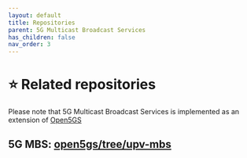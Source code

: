 ```yaml
---
layout: default
title: Repositories
parent: 5G Multicast Broadcast Services
has_children: false
nav_order: 3
---
```


# ⭐ Related repositories
Please note that 5G Multicast Broadcast Services is implemented as an extension of [Open5GS](https://github.com/5G-MAG/open5gs)

## 5G MBS: [open5gs/tree/upv-mbs](https://github.com/5G-MAG/open5gs/tree/upv-mbs)
